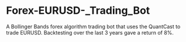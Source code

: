 # Forex-EURUSD-_Trading_Bot
A Bollinger Bands forex algorithm trading bot that uses the QuantCast to trade EURUSD.
Backtesting over the last 3 years gave a return of 8%.
